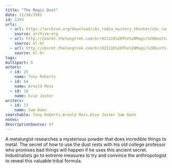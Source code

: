 ```yaml
---
title: "The Magic Dust"
date: 11/16/1982
id: 1393
urls: 
  - url: https://archive.org/download/cbs_radio_mystery_theater/cbs_radio_mystery_theater-1351-1399.zip/cbs_radio_mystery_theater-1351-1399%2Fcbsrmt_1393_magic_dust.mp3
    source: archive-org
  - url: http://cbsrmt.thelongtrek.com/br/821116%20The%20Magic%20Dust%20-%20WBBM.mp3
    source: kl-br
  - url: http://cbsrmt.thelongtrek.com/br/821116%20The%20Magic%20Dust%20-%20WBBM.mp3
    source: kl-br
tags: 
multipart: 0
actors:  
  - id: 25
    name: Tony Roberts  
  - id: 64
    name: Arnold Moss  
  - id: 10
    name: Evie Juster
writers:  
  - id: 13
    name: Sam Dann
searchable: Tony Roberts,Arnold Moss,Evie Juster Sam Dann
notes: 
descriptionSource: kf
---
```

A metalurgist researches a mysterious powder that does incredible things to metal. The secret of how to use the dust rests with his old college professor who promises bad things will happen if he uses this ancient secret. Industrialists go to extreme measures to try and convince the anthropologist to reveal this valuable tribal formula.